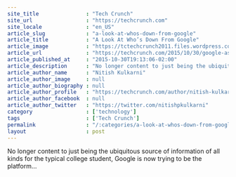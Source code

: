 ```yaml
---
site_title               : "Tech Crunch"
site_url                 : "https://techcrunch.com"
site_locale              : "en_US"
article_slug             : "a-look-at-whos-down-from-google"
article_title            : "A Look At Who’s Down From Google"
article_image            : "https://tctechcrunch2011.files.wordpress.com/2015/10/img_1858-e1446255649974.jpg?w=764&h=400&crop=1"
article_url              : "https://techcrunch.com/2015/10/30/google-asks-if-you-are-down/"
article_published_at     : "2015-10-30T19:13:06-02:00"
article_description      : "No longer content to just being the ubiquitous source of information of all kinds for the typical college student, Google is now trying to be the platform..."
article_author_name      : "Nitish Kulkarni"
article_author_image     : null
article_author_biography : null
article_author_profile   : "https://techcrunch.com/author/nitish-kulkarni/"
article_author_facebook  : null
article_author_twitter   : "https://twitter.com/nitishpkulkarni"
category                 : ['technology']
tags                     : ['Tech Crunch']
permalink                : "/:categories/a-look-at-whos-down-from-google/"
layout                   : post
---
```


No longer content to just being the ubiquitous source of information of all kinds for the typical college student, Google is now trying to be the platform...
